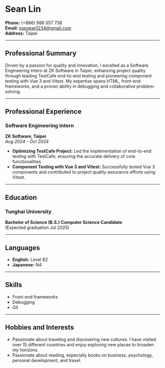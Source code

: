 # Sean Lin

**Phone:** (+886) 988 057 738  
**Email:** pspsean1234@gmail.com  
**Address:** Taipei

---

## Professional Summary
Driven by a passion for quality and innovation, I excelled as a Software Engineering Intern at ZK Software in Taipei, enhancing project quality through leading TestCafe end-to-end testing and pioneering component testing with Vue 3 and Vitest. My expertise spans HTML, front-end frameworks, and a proven ability in debugging and collaborative problem-solving.

---

## Professional Experience

### Software Engineering Intern
**ZK Software, Taipei**  
_Aug 2024 - Oct 2024_
- **Optimizing TestCafe Project:** Led the implementation of end-to-end testing with TestCafe, ensuring the accurate delivery of core functionalities.
- **Component Testing with Vue 3 and Vitest:** Successfully tested Vue 3 components and contributed to project quality assurance efforts using Vitest.

---

## Education

### Tunghai University
**Bachelor of Science (B.S.) Computer Science Candidate**  
(Expected graduation Jul 2025)

---

## Languages
- **English:** Level B2
- **Japanese:** N4

---

## Skills
- Front-end frameworks
- Debugging
- Git

---

## Hobbies and Interests
- Passionate about traveling and discovering new cultures. I have visited over 15 different countries and enjoy exploring new places to broaden my horizons.
- Passionate about reading, especially books on business, psychology, personal development, and travel.

